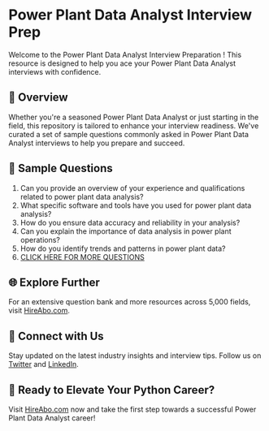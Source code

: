 # Power Plant Data Analyst Interview Prep

Welcome to the Power Plant Data Analyst Interview Preparation ! This resource is designed to help you ace your Power Plant Data Analyst interviews with confidence.

## 🚀 Overview

Whether you're a seasoned Power Plant Data Analyst or just starting in the field, this repository is tailored to enhance your interview readiness. We've curated a set of sample questions commonly asked in Power Plant Data Analyst interviews to help you prepare and succeed.

## 📝 Sample Questions

1. Can you provide an overview of your experience and qualifications related to power plant data analysis?
2. What specific software and tools have you used for power plant data analysis?
3. How do you ensure data accuracy and reliability in your analysis?
4. Can you explain the importance of data analysis in power plant operations?
5. How do you identify trends and patterns in power plant data?
6. [CLICK HERE FOR MORE QUESTIONS](https://hireabo.com/job/20_4_44/Power%20Plant%20Data%20Analyst)

## 🌐 Explore Further

For an extensive question bank and more resources across 5,000 fields, visit [HireAbo.com](https://www.hireabo.com).

## 📱 Connect with Us

Stay updated on the latest industry insights and interview tips. Follow us on [Twitter](https://twitter.com/hireabo) and [LinkedIn](https://www.linkedin.com/in/hire-abo-3609972a8/).

## 🚀 Ready to Elevate Your Python Career?

Visit [HireAbo.com](https://www.hireabo.com) now and take the first step towards a successful Power Plant Data Analyst career!